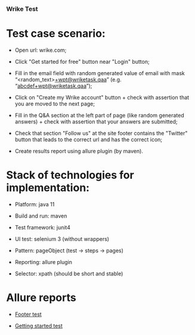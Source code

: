 ### Wrike Test
# Test case scenario:

* Open url: wrike.com;

* Click "Get started for free" button near "Login" button;

* Fill in the email field with random generated value of email with mask “<random_text>+wpt@wriketask.qaa” (e.g. “abcdef+wpt@wriketask.qaa”);

* Click on "Create my Wrike account" button + check with assertion that you are moved to the next page;

* Fill in the Q&A section at the left part of page (like random generated answers) + check with assertion that your answers are submitted;

* Check that section "Follow us" at the site footer contains the "Twitter" button that leads to the correct url and has the correct icon;

* Create results report using allure plugin (by maven).

# Stack of technologies for implementation:

* Platform: java 11

* Build and run: maven

* Test framework: junit4

* UI test: selenium 3 (without wrappers)

* Pattern: pageObject (test -> steps -> pages)

* Reporting: allure plugin

* Selector: xpath (should be short and stable)

# Allure reports

* [Footer test](https://github.com/kosch71/WrikeTestTask/blob/master/src/main/resources/Allure/AllureReport-1.png)

* [Getting started test](https://github.com/kosch71/WrikeTestTask/blob/master/src/main/resources/Allure/AllureReport.png)
